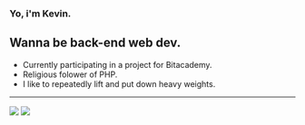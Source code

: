 ### Yo, i'm Kevin.
Wanna be back-end web dev.
---
- Currently participating in a project for Bitacademy.
- Religious folower of PHP.
- I like to repeatedly lift and put down heavy weights.
---
<img align="center" src="https://github-readme-stats.vercel.app/api?username=GyKevin&show_icons=true&hide_border=true&theme=dark"/>

<img align="center" src="https://github-readme-stats.vercel.app/api/top-langs/?username=GyKevin&show_icons=true&hide_border=true&theme=dark"/>

<!--
**GyKevin/GyKevin** is a ✨ _special_ ✨ repository because its `README.md` (this file) appears on your GitHub profile.

Here are some ideas to get you started:

- 🔭 I’m currently working on ...
- 🌱 I’m currently learning ...
- 👯 I’m looking to collaborate on ...
- 🤔 I’m looking for help with ...
- 💬 Ask me about ...
- 📫 How to reach me: ...
- 😄 Pronouns: ...
- ⚡ Fun fact: ...
-->
